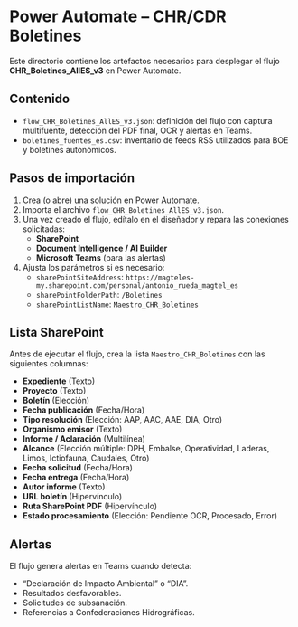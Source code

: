 # Power Automate – CHR/CDR Boletines

Este directorio contiene los artefactos necesarios para desplegar el flujo **CHR_Boletines_AllES_v3** en Power Automate.

## Contenido
- `flow_CHR_Boletines_AllES_v3.json`: definición del flujo con captura multifuente, detección del PDF final, OCR y alertas en Teams.
- `boletines_fuentes_es.csv`: inventario de feeds RSS utilizados para BOE y boletines autonómicos.

## Pasos de importación
1. Crea (o abre) una solución en Power Automate.
2. Importa el archivo `flow_CHR_Boletines_AllES_v3.json`.
3. Una vez creado el flujo, edítalo en el diseñador y repara las conexiones solicitadas:
   - **SharePoint**
   - **Document Intelligence / AI Builder**
   - **Microsoft Teams** (para las alertas)
4. Ajusta los parámetros si es necesario:
   - `sharePointSiteAddress`: `https://magteles-my.sharepoint.com/personal/antonio_rueda_magtel_es`
   - `sharePointFolderPath`: `/Boletines`
   - `sharePointListName`: `Maestro_CHR_Boletines`

## Lista SharePoint
Antes de ejecutar el flujo, crea la lista `Maestro_CHR_Boletines` con las siguientes columnas:
- **Expediente** (Texto)
- **Proyecto** (Texto)
- **Boletín** (Elección)
- **Fecha publicación** (Fecha/Hora)
- **Tipo resolución** (Elección: AAP, AAC, AAE, DIA, Otro)
- **Organismo emisor** (Texto)
- **Informe / Aclaración** (Multilínea)
- **Alcance** (Elección múltiple: DPH, Embalse, Operatividad, Laderas, Limos, Ictiofauna, Caudales, Otro)
- **Fecha solicitud** (Fecha/Hora)
- **Fecha entrega** (Fecha/Hora)
- **Autor informe** (Texto)
- **URL boletín** (Hipervínculo)
- **Ruta SharePoint PDF** (Hipervínculo)
- **Estado procesamiento** (Elección: Pendiente OCR, Procesado, Error)

## Alertas
El flujo genera alertas en Teams cuando detecta:
- “Declaración de Impacto Ambiental” o “DIA”.
- Resultados desfavorables.
- Solicitudes de subsanación.
- Referencias a Confederaciones Hidrográficas.
